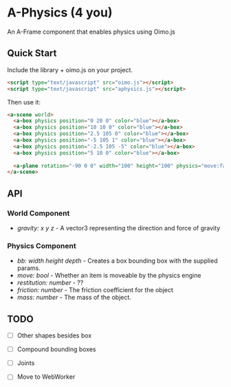 # A-Physics (4 you)
An A-Frame component that enables physics using Oimo.js

## Quick Start
Include the library + oimo.js on your project.
```html
<script type="text/javascript" src="oimo.js"></script>
<script type="text/javascript" src="aphysics.js"></script>
```
Then use it:
```html
<a-scene world>
  <a-box physics position="0 20 0" color="blue"></a-box>
  <a-box physics position="10 10 0" color="blue"></a-box>
  <a-box physics position="2.5 105 0" color="blue"></a-box>
  <a-box physics position="-5 105 1" color="blue"></a-box>
  <a-box physics position="-2.5 105 -5" color="blue"></a-box>
  <a-box physics position="5 10 0" color="blue"></a-box>
 
  <a-plane rotation="-90 0 0" width="100" height="100" physics="move:false;bb:100 100 1" color="orange"></a-plane>
</a-scene>
```

## API

### World Component
 - *gravity: x y z* - A vector3 representing the direction and force of gravity

### Physics Component
 - *bb: width height depth* - Creates a box bounding box with the supplied params.
 - *move: bool* - Whether an item is moveable by the physics engine
 - *restitution: number* - ??
 - *friction: number* - The friction coefficient for the object
 - *mass: number* - The mass of the object.

## TODO
 - [ ] Other shapes besides box
 - [ ] Compound bounding boxes
 - [ ] Joints
 - [ ] Move to WebWorker
 
